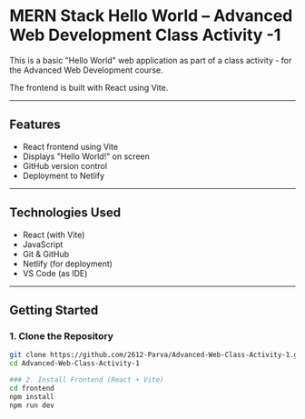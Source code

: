 # MERN Stack Hello World – Advanced Web Development Class Activity -1 

This is a basic "Hello World" web application as part of a class activity - for the Advanced Web Development course.

The frontend is built with React using Vite.

---

## Features

- React frontend using Vite
- Displays "Hello World!" on screen
- GitHub version control
- Deployment to Netlify

---

## Technologies Used

- React (with Vite)
- JavaScript
- Git & GitHub
- Netlify (for deployment)
- VS Code (as IDE)

---

## Getting Started

### 1. Clone the Repository

```bash
git clone https://github.com/2612-Parva/Advanced-Web-Class-Activity-1.git
cd Advanced-Web-Class-Activity-1

### 2. Install Frontend (React + Vite)
cd frontend
npm install
npm run dev

